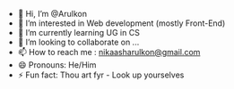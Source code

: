 - 👋 Hi, I’m @Arulkon
- 👀 I’m interested in Web development (mostly Front-End)
- 🌱 I’m currently learning UG in CS
- 💞️ I’m looking to collaborate on ...
- 📫 How to reach me : nikaasharulkon@gmail.com
- 😄 Pronouns: He/Him
- ⚡ Fun fact:  Thou art fyr - Look up yourselves

<!---
Arulkon/Arulkon is a ✨ special ✨ repository because its `README.md` (this file) appears on your GitHub profile.
You can click the Preview link to take a look at your changes.
--->
